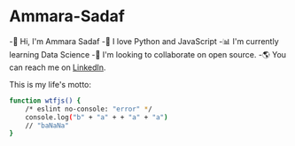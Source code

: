 # Ammara-Sadaf

-👋 Hi, I'm Ammara Sadaf
-🖤 I love Python and JavaScript
-📊 I'm currently learning Data Science
-👀️ I'm looking to collaborate on open source.
-🌎 You can reach me on [LinkedIn](www.linkedin.com/in/ammara-sadaf).

This is my life's motto:

```sh
function wtfjs() {
    /* eslint no-console: "error" */
    console.log("b" + "a" + + "a" + "a")
    // "baNaNa"
}
```
